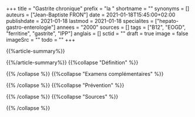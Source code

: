 +++
title = "Gastrite chronique"
prefix = "la "
shortname = ""
synonyms = []
auteurs = ["Jean-Baptiste FRON"]
date = 2021-01-18T15:45:00+02:00
publishdate = 2021-01-18
lastmod = 2021-01-18
specialites = ["hepato-gastro-enterologie"]
annees = "2000"
sources = []
tags = ["B12", "EOGD", "ferritine", "gastrite", "IPP"]
anglais = []
sctid = ""
draft = true
image = false
imageSrc = ""
todo = ""
+++

{{%article-summary%}}



{{%/article-summary%}}
{{%collapse "Définition" %}}



{{% /collapse %}}
{{%collapse "Examens complémentaires" %}}


{{% /collapse %}}
{{%collapse "Prévention" %}}


{{% /collapse %}}
{{%collapse "Sources" %}}



{{% /collapse %}}
